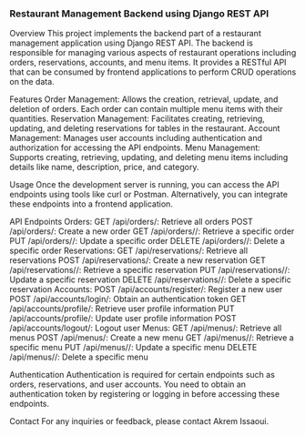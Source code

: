 ### Restaurant Management Backend using Django REST API

Overview
This project implements the backend part of a restaurant management application using Django REST API. The backend is responsible for managing various aspects of restaurant operations including orders, reservations, accounts, and menu items. It provides a RESTful API that can be consumed by frontend applications to perform CRUD operations on the data.

Features
Order Management: 
Allows the creation, retrieval, update, and deletion of orders. Each order can contain multiple menu items with their quantities.
Reservation Management: 
Facilitates creating, retrieving, updating, and deleting reservations for tables in the restaurant.
Account Management: 
Manages user accounts including authentication and authorization for accessing the API endpoints.
Menu Management: 
Supports creating, retrieving, updating, and deleting menu items including details like name, description, price, and category.

Usage
Once the development server is running, you can access the API endpoints using tools like curl or Postman. Alternatively, you can integrate these endpoints into a frontend application.

API Endpoints
Orders:
GET /api/orders/: Retrieve all orders
POST /api/orders/: Create a new order
GET /api/orders/<id>/: Retrieve a specific order
PUT /api/orders/<id>/: Update a specific order
DELETE /api/orders/<id>/: Delete a specific order
Reservations:
GET /api/reservations/: Retrieve all reservations
POST /api/reservations/: Create a new reservation
GET /api/reservations/<id>/: Retrieve a specific reservation
PUT /api/reservations/<id>/: Update a specific reservation
DELETE /api/reservations/<id>/: Delete a specific reservation
Accounts:
POST /api/accounts/register/: Register a new user
POST /api/accounts/login/: Obtain an authentication token
GET /api/accounts/profile/: Retrieve user profile information
PUT /api/accounts/profile/: Update user profile information
POST /api/accounts/logout/: Logout user
Menus:
GET /api/menus/: Retrieve all menus
POST /api/menus/: Create a new menu
GET /api/menus/<id>/: Retrieve a specific menu
PUT /api/menus/<id>/: Update a specific menu
DELETE /api/menus/<id>/: Delete a specific menu

Authentication
Authentication is required for certain endpoints such as orders, reservations, and user accounts. You need to obtain an authentication token by registering or logging in before accessing these endpoints.

Contact
For any inquiries or feedback, please contact Akrem Issaoui.
